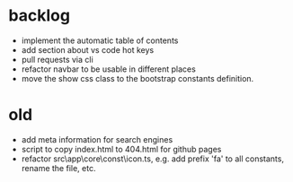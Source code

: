 # backlog

- implement the automatic table of contents
- add section about vs code hot keys
- pull requests via cli
- refactor navbar to be usable in different places
- move the show css class to the bootstrap constants definition.

# old

- add meta information for search engines
- script to copy index.html to 404.html for github pages
- refactor src\app\core\const\icon.ts, e.g. add prefix 'fa' to all constants, rename the file, etc.
